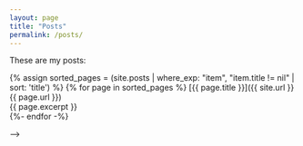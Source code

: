 ```yaml
---
layout: page 
title: "Posts" 
permalink: /posts/
---
```


These are my posts: 


{% assign sorted_pages = (site.posts | where_exp: "item", "item.title != nil" | sort: 'title') %}
{% for page in sorted_pages %}
   [{{ page.title }}]({{ site.url }}{{ page.url }})    
      {{ page.excerpt }}   
{%- endfor -%}

<!-- 
{{ page.title | upcase}}

{% for post in site.posts %}
   [{{ post.title }}]({{ site.url }}{{ post.url }})    
      {{ post.excerpt }}   

{%- endfor -%} --> -->
